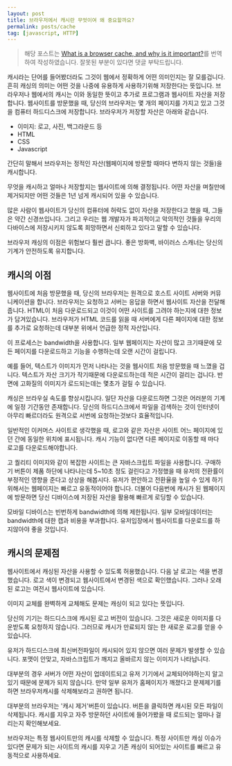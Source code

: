 ```yaml
---
layout: post
title: 브라우저에서 캐시란 무엇이여 왜 중요할까요?
permalink: posts/cache
tag: [javascript, HTTP]
---
```


> 해당 포스트는 [What is a browser cache, and why is it important?](https://www.bigcommerce.com/ecommerce-answers/what-browser-cache-and-why-it-important/)를 번역하여 작성하였습니다. 잘못된 부분이 있다면 댓글 부탁드립니다.

캐시라는 단어를 들어봤더라도 그것이 웹에서 정확하게 어떤 의미인지는 잘 모를겁니다. 흔히 캐싱의 의미는 어떤 것을 나중에 유용하게 사용하기위해 저장한다는 뜻입니다. 브라우저나 웹에서의 캐시는 이와 동일한 뜻이고 추가로 프로그램과 웹사이트 자산을 저장합니다. 웹사이트를 방문했을 때, 당신의 브라우저는 몇 개의 페이지를 가지고 있고 그것을 컴퓨터 하드디스크에 저장합니다. 브라우저가 저장할 자산은 아래와 같습니다.

- 이미지: 로고, 사진, 백그라운드 등
- HTML
- CSS
- Javascript

간단히 말해서 브라우저는 정적인 자산(웹페이지에 방문할 때마다 변하지 않는 것들)을 캐시합니다.

무엇을 캐시하고 얼마나 저장할지는 웹사이트에 의해 결정됩니다. 어떤 자산을 며칠만에 제거되지만 어떤 것들은 1년 넘게 캐시되어 있을 수 있습니다.

많은 사람이 웹사이트가 당신의 컴퓨터에 허락도 없이 자산을 저장한다고 했을 때, 그들은 약간 신경쓰입니다. 그리고 우리는 웹 개발자가 파괴적이고 악의적인 것들을 우리의 다바이스에 저장시키지 않도록 희망하면서 신뢰하고 있다고 말할 수 있습니다.

브라우저 캐싱의 이점은 위험보다 훨씬 큽니다. 좋은 방화벽, 바이러스 스캐너는 당신의 기계가 안전하도록 유지합니다.

## 캐시의 이점

웹사이트에 처음 방문했을 때, 당신의 브라우저는 원격으로 호스트 사이트 서버와 커뮤니케이션을 합니다. 브라우저는 요청하고 서버는 응답을 하면서 웹사이트 자산을 전달해 줍니다. HTML이 처음 다운로드되고 이것이 어떤 사이트를 그려야 하는지에 대한 정보가 담겨있습니다. 브라우저가 HTML 코드를 읽을 때 서버에게 다른 페이지에 대한 정보를 추가로 요청하는데 대부분 위에서 언급한 정적 자산입니다.

이 프로세스는 bandwidth을 사용합니다. 일부 웹페이지는 자산이 많고 크기때문에 모든 페이지를 다운로드하고 기능을 수행하는데 오랜 시간이 걸립니다.

예를 들어, 텍스트가 이미지가 먼저 나타나는 것을 웹사이트 처음 방문했을 때 느꼈을 겁니다. 텍스트가 자산 크기가 작기때문에 다운로드하는데 적은 시간이 걸리는 겁니다. 반면에 고화질의 이미지가 로드되는데는 몇초가 걸릴 수 있습니다.

캐싱은 브라우실 속도를 향상시킵니다. 일단 자산을 다운로드하면 그것은 어러분의 기계에 일정 기간동안 존재합니다. 당신의 하드디스크에서 파일을 검색하는 것이 인터넷이 아무리 빠르더라도 원격으로 서번에 요청하는것보다 효율적입니다.

일반적인 이커머스 사이트로 생각했을 때, 로고와 같은 자산은 사이트 어느 페이지에 있던 간에 동일한 위치에 표시됩니다. 캐시 기능이 없다면 다른 페이지로 이동할 때 마다 로고를 다운로드해야합니다.

고 퀄리티 이미지와 같이 복잡한 사이트는 큰 자바스크립트 파일을 사용합니다. 구매하기 버튼이 제품 하단에 나타나는데 5~10초 정도 걸린다고 가정했을 때 유저의 전환률이 부정적인 영향을 준다고 상상을 해봅시다. 유저가 편안하고 전환율을 높일 수 있게 하기위해서는 웹페이지는 빠르고 유동적이어야 합니다. 더불어 다음번에 캐시가 된 웹페이지에 방문하면 당신 디바이스에 저장된 자산을 활용해 빠르게 로딩할 수 있습니다.

모바일 디바이스는 빈번하게 bandwidth에 의해 제한됩니다. 일부 모바일데이터는 bandwidth에 대한 캡과 비용을 부과합니다. 유저입장에서 웹사이트를 다운로드를 하지않아야 좋을 것입니다.

## 캐시의 문제점

웹사이트에서 캐싱된 자산을 사용할 수 있도록 허용했습니다. 다음 날 로고는 색을 변경했습니다. 로고 색이 변경되고 웹사이트에서 변경된 색으로 확인했습니다. 그러나 오래된 로고는 여전시 웹사이트에 있습니다.

이미지 교체를 완벽하게 교체해도 문제는 캐싱이 되고 있다는 뜻입니다.

당신의 기기는 하드디스크에 캐시된 로고 버전이 있습니다. 그것은 새로운 이미지를 다운받도록 요청하지 않습니다. 그러므로 캐시가 만료되지 않는 한 새로운 로고를 얻을 수 있습니다.

유저가 하드디스크에 최신버전파일이 캐시되어 있지 않으면 여러 문제가 발생할 수 있습니다. 포맷이 안맞고, 자바스크립트가 깨지고 올바르지 않는 이미지가 나타납니다.

대부분의 경우 서버가 어떤 자산이 업데이트되고 유저 기기에서 교체되어야하는지 알고있기 때문에 문제가 되지 않습니다. 만약 일부 유저가 홈페이지가 깨졌다고 문제제기를 하면 브라우저캐시를 삭제해보라고 권하면 됩니다.

대부분의 브라우저는 '캐시 제거'버튼이 있습니다. 버튼을 클릭하면 캐시된 모든 파일이 삭제됩니다. 캐시를 지우고 자주 방문하던 사이트에 들어가봤을 때 로드되는 얼마나 걸리는지 확인해보세요.

브라우저는 특정 웹사이트만의 캐시를 삭제할 수 있습니다. 특정 사이트만 캐싱 이슈가 있다면 문제가 되는 사이트의 캐시를 지우고 기존 캐싱이 되어있는 사이트를 빠르고 유동적으로 사용하세요.
